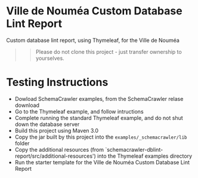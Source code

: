 # Ville de Nouméa Custom Database Lint Report

Custom database lint report, using Thymeleaf, for the Ville de Nouméa

>> Please do not clone this project - just transfer ownership to yourselves.

# Testing Instructions
- Dowload SchemaCrawler examples, from the SchemaCrawler relase download
- Go to the Thymeleaf example, and follow intructions
- Complete running the standard Thymeleaf example, and do not shut down the database server
- Build this project using Maven 3.0
- Copy the jar built by this project into the `examples/_schemacrawler/lib` folder
- Copy the additional resources (from `schemacrawler-dblint-report/src/additional-resources') into the Thymeleaf examples directory
- Run the starter template for the Ville de Nouméa Custom Database Lint Report 
